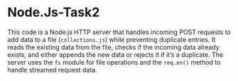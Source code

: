 # Node.Js-Task2

This code is a Node.js HTTP server that handles incoming POST requests to add data to a file (`collections.js`) while preventing duplicate entries. It reads the existing data from the file, checks if the incoming data already exists, and either appends the new data or rejects it if it’s a duplicate. The server uses the `fs` module for file operations and the `req.on()` method to handle streamed request data.
